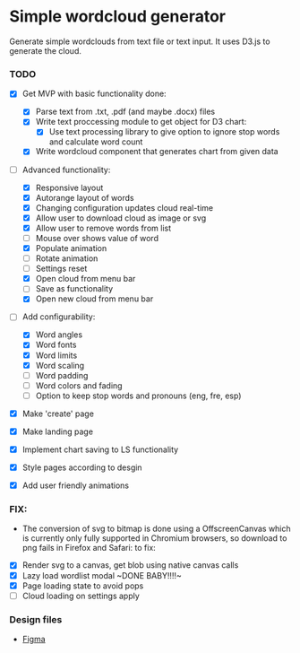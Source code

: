 # Simple wordcloud generator

Generate simple wordclouds from text file or text input. It uses D3.js to generate the cloud.

### TODO

- [x] Get MVP with basic functionality done:

  - [x] Parse text from .txt, .pdf (and maybe .docx) files
  - [x] Write text proccessing module to get object for D3 chart:
    - [x] Use text processing library to give option to ignore stop words and calculate word count
  - [x] Write wordcloud component that generates chart from given data

- [ ] Advanced functionality:

  - [x] Responsive layout
  - [x] Autorange layout of words
  - [x] Changing configuration updates cloud real-time
  - [x] Allow user to download cloud as image or svg
  - [x] Allow user to remove words from list
  - [ ] Mouse over shows value of word
  - [x] Populate animation
  - [ ] Rotate animation
  - [ ] Settings reset
  - [x] Open cloud from menu bar
  - [ ] Save as functionality
  - [x] Open new cloud from menu bar

- [ ] Add configurability:

  - [x] Word angles
  - [x] Word fonts
  - [x] Word limits
  - [x] Word scaling
  - [ ] Word padding
  - [ ] Word colors and fading
  - [ ] Option to keep stop words and pronouns (eng, fre, esp)

- [x] Make 'create' page
- [x] Make landing page
- [x] Implement chart saving to LS functionality
- [x] Style pages according to desgin
- [x] Add user friendly animations

### FIX:

- The conversion of svg to bitmap is done using a OffscreenCanvas which is currently only fully supported in Chromium browsers, so download to png fails in Firefox and Safari:
  to fix:

- [x] Render svg to a canvas, get blob using native canvas calls
- [x] Lazy load wordlist modal ~DONE BABY!!!!~
- [x] Page loading state to avoid pops
- [ ] Cloud loading on settings apply

### Design files

- [Figma](https://www.figma.com/file/t29YRFbKmMt8mZlbjgb9pI/simple-wordcloud?node-id=0%3A1)
